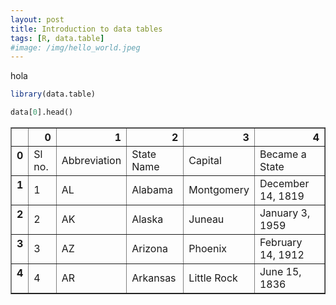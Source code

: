 ```yaml
---
layout: post
title: Introduction to data tables 
tags: [R, data.table]
#image: /img/hello_world.jpeg
---
```


hola


```R
library(data.table)

```

```python
data[0].head()
```




<div>
<style>
    .dataframe thead tr:only-child th {
        text-align: right;
    }

    .dataframe thead th {
        text-align: left;
    }

    .dataframe tbody tr th {
        vertical-align: top;
    }
</style>
<table border="1" class="dataframe">
  <thead>
    <tr style="text-align: right;">
      <th></th>
      <th>0</th>
      <th>1</th>
      <th>2</th>
      <th>3</th>
      <th>4</th>
    </tr>
  </thead>
  <tbody>
    <tr>
      <th>0</th>
      <td>Sl no.</td>
      <td>Abbreviation</td>
      <td>State Name</td>
      <td>Capital</td>
      <td>Became a State</td>
    </tr>
    <tr>
      <th>1</th>
      <td>1</td>
      <td>AL</td>
      <td>Alabama</td>
      <td>Montgomery</td>
      <td>December 14, 1819</td>
    </tr>
    <tr>
      <th>2</th>
      <td>2</td>
      <td>AK</td>
      <td>Alaska</td>
      <td>Juneau</td>
      <td>January 3, 1959</td>
    </tr>
    <tr>
      <th>3</th>
      <td>3</td>
      <td>AZ</td>
      <td>Arizona</td>
      <td>Phoenix</td>
      <td>February 14, 1912</td>
    </tr>
    <tr>
      <th>4</th>
      <td>4</td>
      <td>AR</td>
      <td>Arkansas</td>
      <td>Little Rock</td>
      <td>June 15, 1836</td>
    </tr>
  </tbody>
</table>
</div>


